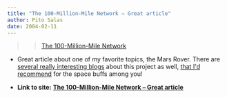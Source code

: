 ```yaml
---
title: "The 100-Million-Mile Network – Great article"
author: Pito Salas
date: 2004-02-11
---
```



>>

>> [The 100-Million-Mile
Network](<http://www.eweek.com/article2/0,4149,1522553,00.asp?kc=EWNWS021004DTX1K0>)
- Great article about one of my favorite topics, the Mars Rover. There are
[several really interesting blogs](<http://athena.cornell.edu/news/>) about
this project as well, [that I'd recommend](<http://www.martiansoil.com/>) for
the space buffs among you!


* **Link to site:** **[The 100-Million-Mile Network – Great article](None)**
